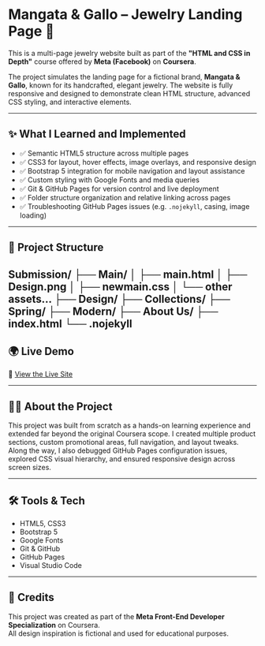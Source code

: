 # Mangata & Gallo – Jewelry Landing Page 💎

This is a multi-page jewelry website built as part of the **"HTML and CSS in Depth"** course offered by **Meta (Facebook)** on **Coursera**.

The project simulates the landing page for a fictional brand, **Mangata & Gallo**, known for its handcrafted, elegant jewelry. The website is fully responsive and designed to demonstrate clean HTML structure, advanced CSS styling, and interactive elements.

---

## ✨ What I Learned and Implemented

- ✅ Semantic HTML5 structure across multiple pages  
- ✅ CSS3 for layout, hover effects, image overlays, and responsive design  
- ✅ Bootstrap 5 integration for mobile navigation and layout assistance  
- ✅ Custom styling with Google Fonts and media queries  
- ✅ Git & GitHub Pages for version control and live deployment  
- ✅ Folder structure organization and relative linking across pages  
- ✅ Troubleshooting GitHub Pages issues (e.g. `.nojekyll`, casing, image loading)

---

## 📁 Project Structure

Submission/
├── Main/
│ ├── main.html
│ ├── Design.png
│ ├── newmain.css
│ └── other assets...
├── Design/
├── Collections/
├── Spring/
├── Modern/
├── About Us/
├── index.html
└── .nojekyll 
---

## 🌍 Live Demo

🔗 [View the Live Site](https://birdalrk.github.io/Store-Landing-Page/)

---

## 👨‍💻 About the Project

This project was built from scratch as a hands-on learning experience and extended far beyond the original Coursera scope. I created multiple product sections, custom promotional areas, full navigation, and layout tweaks. Along the way, I also debugged GitHub Pages configuration issues, explored CSS visual hierarchy, and ensured responsive design across screen sizes.

---

## 🛠 Tools & Tech

- HTML5, CSS3
- Bootstrap 5
- Google Fonts
- Git & GitHub
- GitHub Pages
- Visual Studio Code

---

## 🙌 Credits

This project was created as part of the **Meta Front-End Developer Specialization** on Coursera.  
All design inspiration is fictional and used for educational purposes.

